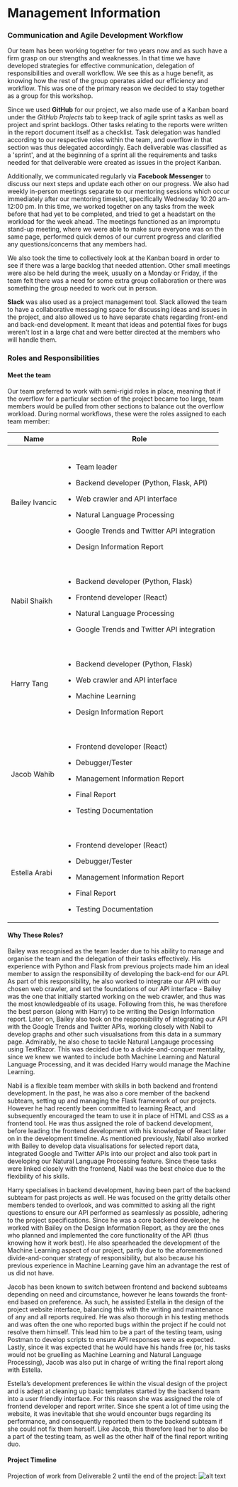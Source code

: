 # Management Information

### Communication and Agile Development Workflow

Our team has been working together for two years now and as such have a firm grasp on our strengths and weaknesses. In that time we have developed strategies for effective communication, delegation of responsibilities and overall workflow. We see this as a huge benefit, as knowing how the rest of the group operates aided our efficiency and workflow. This was one of the primary reason we decided to stay together as a group for this workshop.

Since we used **GitHub** for our project, we also made use of a Kanban board under the *GitHub Projects* tab to keep track of agile sprint tasks as well as project and sprint backlogs. Other tasks relating to the reports were written in the report document itself as a checklist. Task delegation was handled according to our respective roles within the team, and overflow in that section was thus delegated accordingly. Each deliverable was classified as a 'sprint', and at the beginning of a sprint all the requirements and tasks needed for that deliverable were created as issues in the project Kanban.

Additionally, we communicated regularly via **Facebook Messenger** to discuss our next steps and update each other on our progress. We also had weekly in-person meetings separate to our mentoring sessions which occur immediately after our mentoring timeslot, specifically Wednesday 10:20 am-12:00 pm. In this time, we worked together on any tasks from the week before that had yet to be completed, and tried to get a headstart on the workload for the week ahead. The meetings functioned as an impromptu stand-up meeting, where we were able to make sure everyone was on the same page, performed quick demos of our current progress and clarified any questions/concerns that any members had.

We also took the time to collectively look at the Kanban board in order to see if there was a large backlog that needed attention. Other small meetings were also be held during the week, usually on a Monday or Friday, if the team felt there was a need for some extra group collaboration or there was something the group needed to work out in person.

**Slack** was also used as a project management tool. Slack allowed the team to have a collaborative messaging space for discussing ideas and issues in the project, and also allowed us to have separate chats regarding front-end and back-end development. It meant that ideas and potential fixes for bugs weren't lost in a large chat and were better directed at the members who will handle them.

### Roles and Responsibilities

#### Meet the team

Our team preferred to work with semi-rigid roles in place, meaning that if the overflow for a particular section of the project became too large, team members would be pulled from other sections to balance out the overflow workload. During normal workflows, these were the roles assigned to each team member:

|Name|Role|
|----|----------------|
|Bailey Ivancic|<br><ul><li>Team leader</li></ul><ul><li>Backend developer (Python, Flask, API)</li></ul><ul><li>Web crawler and API interface</li></ul><ul><li>Natural Language Processing</li></ul><ul><li>Google Trends and Twitter API integration</li></ul><ul><li>Design Information Report</li></ul>|
|Nabil Shaikh|<br><ul><li>Backend developer (Python, Flask)</li></ul><ul><li>Frontend developer (React)</ul></li><ul><li>Natural Language Processing</li></ul><ul><li>Google Trends and Twitter API integration</li></ul>|
|Harry Tang|<br><ul><li>Backend developer (Python, Flask)</li></ul><ul><li>Web crawler and API interface</ul></li><ul><li>Machine Learning</li></ul><ul><li>Design Information Report</li></ul>|
|Jacob Wahib|<br><ul><li>Frontend developer (React)</li></ul><ul><li>Debugger/Tester</li></ul><ul><li>Management Information Report</li></ul><ul><li>Final Report</li></ul><ul><li>Testing Documentation</li></ul>|
|Estella Arabi|<br><ul><li>Frontend developer (React)</li></ul><ul><li>Debugger/Tester</li></ul><ul><li>Management Information Report</li></ul><ul><li>Final Report</li></ul><ul><li>Testing Documentation</li></ul>|

#### Why These Roles?

Bailey was recognised as the team leader due to his ability to manage and organise the team and the delegation of their tasks effectively. His experience with Python and Flask from previous projects made him an ideal member to assign the responsibility of developing the back-end for our API. As part of this responsibility, he also worked to integrate our API with our chosen web crawler, and set the foundations of our API interface - Bailey was the one that initially started working on the web crawler, and thus was the most knowledgeable of its usage. Following from this, he was therefore the best person (along with Harry) to be writing the Design Information report. Later on, Bailey also took on the responsibility of integrating our API with the Google Trends and Twitter APIs, working closely with Nabil to develop graphs and other such visualsations from this data in a summary page. Admirably, he also chose to tackle Natural Langauge processing using TextRazor. This was decided due to a divide-and-conquer mentality, since we knew we wanted to include both Machine Learning and Natural Language Processing, and it was decided Harry would manage the Machine Learning. 

Nabil is a flexible team member with skills in both backend and frontend development. In the past, he was also a core member of the backend subteam, setting up and managing the Flask framework of our projects. However he had recently been committed to learning React, and subsequently encouraged the team to use it in place of HTML and CSS as a frontend tool. He was thus assigned the role of backend development, before leading the frontend development with his knowledge of React later on in the development timeline. As mentioned previously, Nabil also worked with Bailey to develop data visualisations for selected report data, integrated Google and Twitter APIs into our project and also took part in developing our Natural Language Processing feature. Since these tasks were linked closely with the frontend, Nabil was the best choice due to the flexibility of his skills.

Harry specialises in backend development, having been part of the backend subteam for past projects as well. He was focused on the gritty details other members tended to overlook, and was committed to asking all the right questions to ensure our API performed as seamlessly as possible, adhering to the project specifications. Since he was a core backend developer, he worked with Bailey on the Design Information Report, as they are the ones who planned and implemented the core functionality of the API (thus knowing how it work best). He also spearheaded the development of the Machine Learning aspect of our project, partly due to the aforementioned divide-and-conquer strategy of responsibility, but also because his previous experience in Machine Learning gave him an advantage the rest of us did not have.

Jacob has been known to switch between frontend and backend subteams depending on need and circumstance, however he leans towards the front-end based on preference. As such, he assisted Estella in the design of the project website interface, balancing this with the writing and maintenance of any and all reports required. He was also thorough in his testing methods and was often the one who reported bugs within the project if he could not resolve them himself. This lead him to be a part of the testing team, using Postman to develop scripts to ensure API responses were as expected. Lastly, since it was expected that he would have his hands free (or, his tasks would not be gruelling as Machine Learning and Natural Language Processing), Jacob was also put in charge of writing the final report along with Estella. 

Estella’s development preferences lie within the visual design of the project and is adept at cleaning up basic templates started by the backend team into a user friendly interface. For this reason she was assigned the role of frontend developer and report writer. Since she spent a lot of time using the website, it was inevitable that she would encounter bugs regarding its performance, and consequently reported them to the backend subteam if she could not fix them herself. Like Jacob, this therefore lead her to also be a part of the testing team, as well as the other half of the final report writing duo.

#### Project Timeline

Projection of work from Deliverable 2 until the end of the project:
 ![alt text](https://i.gyazo.com/485c94911ffcd9a7c0b5064b2150663f.jpg "Gantt Chart")
